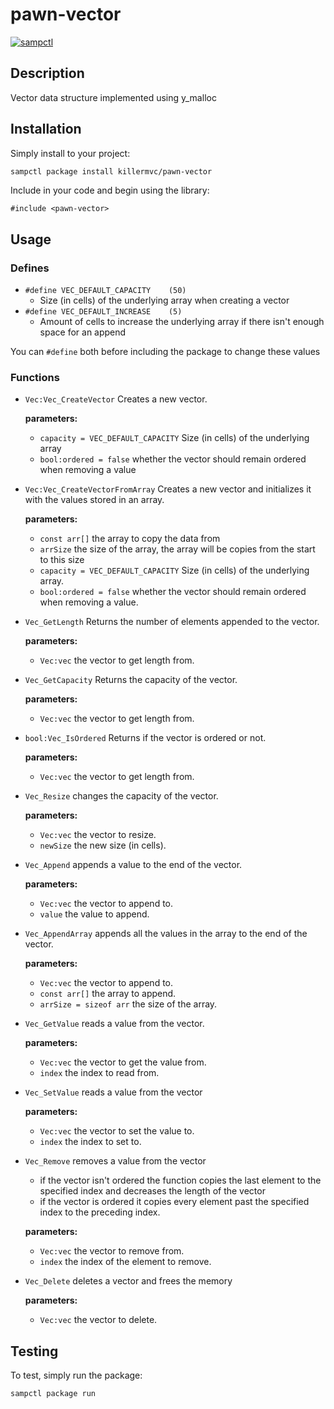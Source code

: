 # pawn-vector

[![sampctl](https://shields.southcla.ws/badge/sampctl-pawn--vector-2f2f2f.svg?style=for-the-badge)](https://github.com/killermvc/pawn-vector)

## Description

Vector data structure implemented using y_malloc

## Installation

Simply install to your project:

```bash
sampctl package install killermvc/pawn-vector
```

Include in your code and begin using the library:

```pawn
#include <pawn-vector>
```

## Usage

### Defines

* `#define VEC_DEFAULT_CAPACITY    (50)`
  * Size (in cells) of the underlying array when creating a vector
* `#define VEC_DEFAULT_INCREASE    (5)`
  * Amount of cells to increase the underlying array if there isn't enough space for an append

You can `#define` both before including the package to change these values


### Functions

* `Vec:Vec_CreateVector`
Creates a new vector.

  **parameters:**
  
  * `capacity = VEC_DEFAULT_CAPACITY`
    Size (in cells) of the underlying array
  * `bool:ordered = false`
    whether the vector should remain ordered when removing a value

* `Vec:Vec_CreateVectorFromArray`
Creates a new vector and initializes it with the values stored in an array.

  **parameters:**
  * `const arr[]`
    the array to copy the data from
  * `arrSize`
    the size of the array, the array will be copies from the start to this size
  * `capacity = VEC_DEFAULT_CAPACITY`
    Size (in cells) of the underlying array.
  * `bool:ordered = false`
    whether the vector should remain ordered when removing a value.

* `Vec_GetLength`
  Returns the number of elements appended to the vector.
  
  **parameters:**
  * `Vec:vec`
    the vector to get length from.

* `Vec_GetCapacity`
  Returns the capacity of the vector.
  
  **parameters:**
  * `Vec:vec`
    the vector to get length from.

* `bool:Vec_IsOrdered`
  Returns if the vector is ordered or not.
  
  **parameters:**
  * `Vec:vec`
    the vector to get length from.

* `Vec_Resize`
  changes the capacity of the vector.
  
  **parameters:**
  * `Vec:vec`
    the vector to resize.
  * `newSize`
    the new size (in cells).

* `Vec_Append`
  appends a value to the end of the vector.
  
  **parameters:**
  * `Vec:vec`
    the vector to append to.
  * `value`
    the value to append.

* `Vec_AppendArray`
  appends all the values in the array to the end of the vector.
  
  **parameters:**
  * `Vec:vec`
    the vector to append to.
  * `const arr[]`
    the array to append.
  * `arrSize = sizeof arr`
    the size of the array.

* `Vec_GetValue`
  reads a value from the vector.
  
  **parameters:**
  * `Vec:vec`
    the vector to get the value from.
  * `index`
    the index to read from.

* `Vec_SetValue`
  reads a value from the vector
  
  **parameters:**
  * `Vec:vec`
    the vector to set the value to.
  * `index`
    the index to set to.

* `Vec_Remove`
    removes a value from the vector
  * if the vector isn't ordered the function copies the last element to the specified index and decreases the length of the vector
  * if the vector is ordered it copies every element past the specified index to the preceding index.

  **parameters:**
  * `Vec:vec`
    the vector to remove from.
  * `index`
    the index of the element to remove.

* `Vec_Delete`
    deletes a vector and frees the memory
    
    **parameters:**
  * `Vec:vec`
    the vector to delete.

## Testing

To test, simply run the package:

```bash
sampctl package run
```
